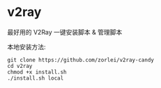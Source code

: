 ﻿# v2ray
最好用的 V2Ray 一键安装脚本 &amp; 管理脚本

本地安装方法:
```
git clone https://github.com/zorlei/v2ray-candy
cd v2ray  
chmod +x install.sh  
./install.sh local  
```
